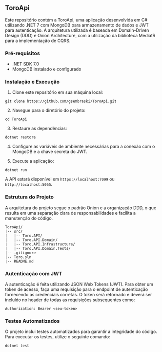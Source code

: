 ## ToroApi

Este repositório contém a ToroApi, uma aplicação desenvolvida em C# utilizando .NET 7 com MongoDB para armazenamento de dados e JWT para autenticação. A arquitetura utilizada é baseada em Domain-Driven Design (DDD) e Onion Architecture, com a utilização da biblioteca MediatR para a implementação de CQRS.

### Pré-requisitos

- .NET SDK 7.0
- MongoDB instalado e configurado

### Instalação e Execução

1. Clone este repositório em sua máquina local:

```
git clone https://github.com/gsembraski/ToroApi.git
```

2. Navegue para o diretório do projeto:

```
cd ToroApi
```

3. Restaure as dependências:

```
dotnet restore
```

4. Configure as variáveis de ambiente necessárias para a conexão com o MongoDB e a chave secreta do JWT.

5. Execute a aplicação:

```
dotnet run
```

A API estará disponível em `https://localhost:7099` ou `http://localhost:5065`.

### Estrutura do Projeto

A arquitetura do projeto segue o padrão Onion e a organização DDD, o que resulta em uma separação clara de responsabilidades e facilita a manutenção do código.

```
ToroApi/
|-- src/
|   |-- Toro.API/
|   |-- Toro.API.Domain/
|   |-- Toro.API.Infrastructure/
|   |-- Toro.API.Domain.Tests/
|-- .gitignore
|-- Toro.sln
|-- README.md
```

### Autenticação com JWT

A autenticação é feita utilizando JSON Web Tokens (JWT). Para obter um token de acesso, faça uma requisição para o endpoint de autenticação fornecendo as credenciais corretas. O token será retornado e deverá ser incluído no header de todas as requisições subsequentes como:

```
Authorization: Bearer <seu-token>
```

### Testes Automatizados

O projeto inclui testes automatizados para garantir a integridade do código. Para executar os testes, utilize o seguinte comando:

```
dotnet test
```
